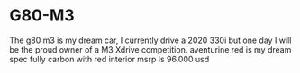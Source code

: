 # G80-M3
The g80 m3 is my dream car, I currently drive a 2020 330i but one day I will be the proud owner of a M3 Xdrive competition. aventurine red is my dream spec fully carbon with red interior msrp is 96,000 usd
